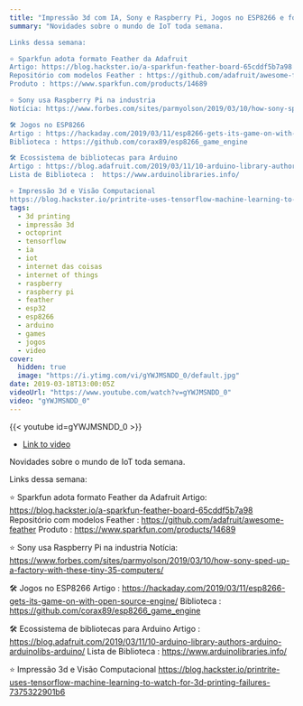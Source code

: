 ```yaml
---
title: "Impressão 3d com IA, Sony e Raspberry Pi, Jogos no ESP8266 e formato Feather - Novidades IoT #3"
summary: "Novidades sobre o mundo de IoT toda semana.

Links dessa semana:

⭐️ Sparkfun adota formato Feather da Adafruit
Artigo: https://blog.hackster.io/a-sparkfun-feather-board-65cddf5b7a98
Repositório com modelos Feather : https://github.com/adafruit/awesome-feather
Produto : https://www.sparkfun.com/products/14689

⭐️ Sony usa Raspberry Pi na industria
Notícia: https://www.forbes.com/sites/parmyolson/2019/03/10/how-sony-sped-up-a-factory-with-these-tiny-35-computers/

🛠 Jogos no ESP8266
Artigo : https://hackaday.com/2019/03/11/esp8266-gets-its-game-on-with-open-source-engine/
Biblioteca : https://github.com/corax89/esp8266_game_engine

🛠 Ecossistema de bibliotecas para Arduino
Artigo : https://blog.adafruit.com/2019/03/11/10-arduino-library-authors-arduino-arduinolibs-arduino/
Lista de Biblioteca :  https://www.arduinolibraries.info/

⭐️ Impressão 3d e Visão Computacional
https://blog.hackster.io/printrite-uses-tensorflow-machine-learning-to-watch-for-3d-printing-failures-7375322901b6"
tags:
  - 3d printing
  - impressão 3d
  - octoprint
  - tensorflow
  - ia
  - iot
  - internet das coisas
  - internet of things
  - raspberry
  - raspberry pi
  - feather
  - esp32
  - esp8266
  - arduino
  - games
  - jogos
  - video
cover:
  hidden: true
  image: "https://i.ytimg.com/vi/gYWJMSNDD_0/default.jpg"
date: 2019-03-18T13:00:05Z
videoUrl: "https://www.youtube.com/watch?v=gYWJMSNDD_0"
video: "gYWJMSNDD_0"
---
```


<!-- truncate -->

{{< youtube id=gYWJMSNDD_0 >}}

- [Link to video](https://www.youtube.com/watch?v=gYWJMSNDD_0)

Novidades sobre o mundo de IoT toda semana.

Links dessa semana:

⭐️ Sparkfun adota formato Feather da Adafruit
Artigo: https://blog.hackster.io/a-sparkfun-feather-board-65cddf5b7a98
Repositório com modelos Feather : https://github.com/adafruit/awesome-feather
Produto : https://www.sparkfun.com/products/14689

⭐️ Sony usa Raspberry Pi na industria
Notícia: https://www.forbes.com/sites/parmyolson/2019/03/10/how-sony-sped-up-a-factory-with-these-tiny-35-computers/

🛠 Jogos no ESP8266
Artigo : https://hackaday.com/2019/03/11/esp8266-gets-its-game-on-with-open-source-engine/
Biblioteca : https://github.com/corax89/esp8266_game_engine

🛠 Ecossistema de bibliotecas para Arduino
Artigo : https://blog.adafruit.com/2019/03/11/10-arduino-library-authors-arduino-arduinolibs-arduino/
Lista de Biblioteca :  https://www.arduinolibraries.info/

⭐️ Impressão 3d e Visão Computacional
https://blog.hackster.io/printrite-uses-tensorflow-machine-learning-to-watch-for-3d-printing-failures-7375322901b6
